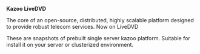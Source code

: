 **Kazoo LiveDVD**


The core of an open-source, distributed, highly scalable platform designed to provide robust telecom services. Now on LiveDVD

These are snapshots of prebuilt single server kazoo platform. Suitable for install it on your server or clusterized environment.
